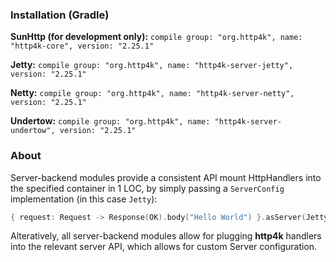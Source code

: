 ### Installation (Gradle)
**SunHttp (for development only):** ```compile group: "org.http4k", name: "http4k-core", version: "2.25.1"```

**Jetty:** ```compile group: "org.http4k", name: "http4k-server-jetty", version: "2.25.1"```

**Netty:** ```compile group: "org.http4k", name: "http4k-server-netty", version: "2.25.1"```

**Undertow:** ```compile group: "org.http4k", name: "http4k-server-undertow", version: "2.25.1"```

### About
Server-backend modules provide a consistent API mount HttpHandlers into the specified container in 1 LOC, by simply passing a `ServerConfig` implementation (in this case `Jetty`):

```kotlin
{ request: Request -> Response(OK).body("Hello World") }.asServer(Jetty(8000)).start().block()
```
Alteratively, all server-backend modules allow for plugging **http4k** handlers into the relevant server API, which allows for custom Server configuration.
